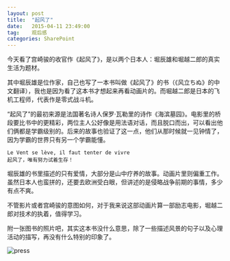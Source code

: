 ```yaml
---
layout: post
title:  "起风了"
date:   2015-04-11 23:49:00
tag:    观后感
categories: SharePoint
---
```

今天看了宫崎骏的收官作《起风了》，是以两个日本人：堀辰雄和堀越二郎的真实生活为题材。

其中堀辰雄是位作家，自己也写了一本书叫做《起风了》的书（《风立ちぬ》的中文翻译），我也是因为看了这本书才想起来再看动画片的。而堀越二郎是日本的飞机工程师，代表作是零式战斗机。

“起风了”的最初来源是法国著名诗人保罗·瓦勒里的诗作《海滨墓园》。电影里的桥段要比书中的更精彩，两位主人公好像是用法语对话，而且脱口而出，可以看出他们俩都是学霸级别的。后来的故事也验证了这一点，他们从那时候就一见钟情了，因为学霸的世界只有另一个学霸能懂。

	Le Vent se lève, il faut tenter de vivre
	起风了，唯有努力试着生存！

堀辰雄的书里描述的只有爱情，大部分是山中疗养的故事。动画片里则偏重工作。虽然日本人也蛮拼的，还要去欧洲受白眼，但讲述的是侵略战争前期的事情，多少有点不爽。

不管影片或者宫崎骏的意图如何，对于我来说这部动画片算一部励志电影，堀越二郎对技术的执着，值得学习。

附一张图书的照片吧，其实这本书没什么意思，除了一些描述风景的句子以及心理活动的描写，再没有什么特别的印象了。

![press](http://tengrui.github.io/public/upload/wind.jpg)